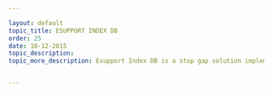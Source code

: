 ```yaml
---

layout: default
topic_title: ESUPPORT INDEX DB
order: 25
date: 10-12-2015
topic_description:  
topic_more_description: Esupport Index DB is a stop gap solution implemented by Esupport team to subscribe to the EMEA order feed from OMEGA to ECOS. Esupport indexes certain fields and uses it for faster searching for online order status


---
```

